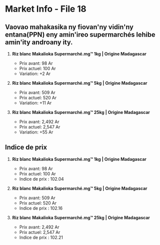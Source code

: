 # Market Info - File 18

## Vaovao mahakasika ny fiovan'ny vidin'ny entana(PPN) eny amin'ireo supermarchés lehibe amin'ity androany ity.

1. **Riz blanc Makalioka Supermarché.mg™ 1kg | Origine Madagascar**
   - Prix avant: 98 Ar
   - Prix actuel: 100 Ar
   - Variation: +2 Ar

2. **Riz blanc Makalioka Supermarché.mg™ 5kg | Origine Madagascar**
   - Prix avant: 509 Ar
   - Prix actuel: 520 Ar
   - Variation: +11 Ar

3. **Riz blanc Makalioka Supermarché.mg™ 25kg | Origine Madagascar**
   - Prix avant: 2,492 Ar
   - Prix actuel: 2,547 Ar
   - Variation: +55 Ar



## Indice de prix

1. **Riz blanc Makalioka Supermarché.mg™ 1kg | Origine Madagascar**
   - Prix avant: 98 Ar
   - Prix actuel: 100 Ar
   - Indice de prix : 102.04

2. **Riz blanc Makalioka Supermarché.mg™ 5kg | Origine Madagascar**
   - Prix avant: 509 Ar
   - Prix actuel: 520 Ar
   - Indice de prix : 102.16

3. **Riz blanc Makalioka Supermarché.mg™ 25kg | Origine Madagascar**
   - Prix avant: 2,492 Ar
   - Prix actuel: 2,547 Ar
   - Indice de prix : 102.21

